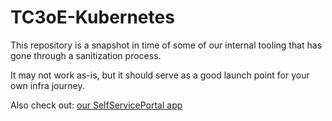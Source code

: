 # TC3oE-Kubernetes

This repository is a snapshot in time of some of our internal tooling that has gone through a sanitization process.

It may not work as-is, but it should serve as a good launch point for your own infra journey.

Also check out: [our SelfServicePortal app](https://github.com/tc-ca/TC3oE-SelfServicePortal)